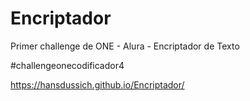 # Encriptador
Primer challenge de ONE  - Alura - Encriptador de Texto

#challengeonecodificador4

https://hansdussich.github.io/Encriptador/

